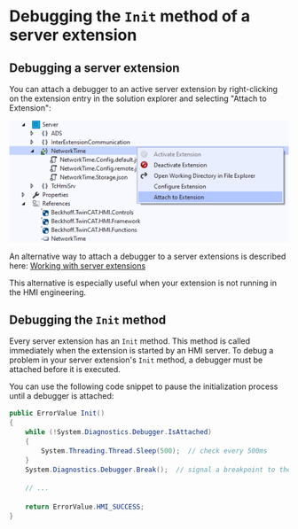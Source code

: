 # Debugging the `Init` method of a server extension

## Debugging a server extension

You can attach a debugger to an active server extension by right-clicking on
the extension entry in the solution explorer and selecting "Attach to Extension":

![Debugging](../resources/FirstSteps-AttachToExtension.png "Attach directly to the server extension")

An alternative way to attach a debugger to a server extensions is described here:
[Working with server extensions](../resources/WorkingWithServerExtensions.md)

This alternative is especially useful when your extension is not running in the HMI engineering.

## Debugging the `Init` method

Every server extension has an `Init` method. This method is called immediately
when the extension is started by an HMI server.
To debug a problem in your server extension's `Init` method, a debugger must be
attached before it is executed.

You can use the following code snippet to pause the initialization process
until a debugger is attached:

```c#
public ErrorValue Init()
{
    while (!System.Diagnostics.Debugger.IsAttached)
    {
        System.Threading.Thread.Sleep(500);  // check every 500ms
    }
    System.Diagnostics.Debugger.Break();  // signal a breakpoint to the attached debugger

    // ...

    return ErrorValue.HMI_SUCCESS;
}
```
